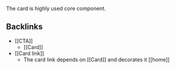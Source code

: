 The card is highly used core component.

<!-- table-of-contents start -->
<!-- table-of-contents end -->

## Backlinks
* [[CTA]]
	* [[Card]]
* [[Card link]]
	* The card link depends on [[Card]] and decorates it [[home]]
